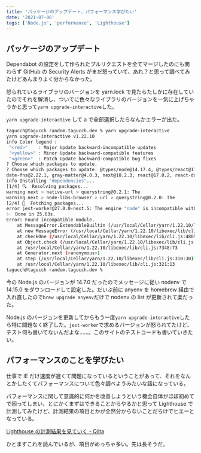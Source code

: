 ```yaml
---
title: 'パッケージのアップデート、パフォーマンス学びたい'
date: '2021-07-06'
tags: ['Node.js', 'performance', 'Lighthouse']
---
```


## パッケージのアップデート

Dependabot の設定をして作られたプルリクエストを全てマージしたのにも関わらず GitHub の Security Alerts がまだ怒っていて、あれ？と思って調べてみたけどあんまりよく分からなかった。

怒られているライブラリのバージョンを yarn.lock で見たらたしかに存在していたのでそれを解消し、ついでに色々なライブラリのバージョンを一気に上げちゃうかと思って`yarn upgrade-interactive`した。

`yarn upgrade-interactive` して a で全部選択したらなんかエラーが出た。

```sh
tagucch@tagucch random.tagucch.dev % yarn upgrade-interactive
yarn upgrade-interactive v1.22.10
info Color legend :
 "<red>"    : Major Update backward-incompatible updates
 "<yellow>" : Minor Update backward-compatible features
 "<green>"  : Patch Update backward-compatible bug fixes
? Choose which packages to update.
? Choose which packages to update. @types/node@14.17.4, @types/react@17.0.13, @types/react-dom@17.0.8, autoprefixer@10.2.6, postcss@8.3.5, prettier@2.3.2, tailwindcss@2.2.4, typescript@4.3.5,
date-fns@2.22.1, gray-matter@4.0.3, next@10.2.3, react@17.0.2, react-dom@17.0.2
info Installing "dependencies"...
[1/4] 🔍  Resolving packages...
warning next > native-url > querystring@0.2.1: The
warning next > node-libs-browser > url > querystring@0.2.0: The
[2/4] 🚚  Fetching packages...
error jest-worker@27.0.0-next.5: The engine "node" is incompatible with this module. Expected version "^10.13.0 || ^12.13.0 || ^14.15.0 || >=15.0.0". Got "14.7.0"
✨  Done in 25.63s.
Error: Found incompatible module.
    at MessageError.ExtendableBuiltin (/usr/local/Cellar/yarn/1.22.10/libexec/lib/cli.js:721:66)
    at new MessageError (/usr/local/Cellar/yarn/1.22.10/libexec/lib/cli.js:750:123)
    at checkOne (/usr/local/Cellar/yarn/1.22.10/libexec/lib/cli.js:48059:11)
    at Object.check (/usr/local/Cellar/yarn/1.22.10/libexec/lib/cli.js:48078:5)
    at /usr/local/Cellar/yarn/1.22.10/libexec/lib/cli.js:7348:73
    at Generator.next (<anonymous>)
    at step (/usr/local/Cellar/yarn/1.22.10/libexec/lib/cli.js:310:30)
    at /usr/local/Cellar/yarn/1.22.10/libexec/lib/cli.js:321:13
tagucch@tagucch random.tagucch.dev %
```

今の Node.js のバージョンが 14.7.0 だったのでメッセージに従い nodenv で 14.15.0 をダウンロードして設定した。だいぶ前に anyenv を homebrew 経由で入れ直したので`brew upgrade anyenv`だけで nodenv の list が更新されて楽だった。

Node.js のバージョンを更新してからもう一度`yarn upgrade-interactive`したら特に問題なく終了した。`jest-worker`で求めるバージョンが怒られてたけど、テスト何も書いてないんだよな……。このサイトのテストコードも書いていきたい。

## パフォーマンスのことを学びたい

仕事で IE だけ速度が遅くて問題になっているということがあって、それをなんとかしたくてパフォーマンスについて色々調べようみたいな話になっている。

パフォーマンスに関して意識的に何かを改善しようという機会自体がほぼ初めてで困ってしまい、とにかくまずはできることからやるかと思って Lighthouse で計測してみたけど、計測結果の項目とかが全然分からないことだらけでヒエーとなっている。

[Lighthouse の計測結果を見ていく \- Qiita](https://qiita.com/nightyknite/items/22d9f818dbab9bf171a3)

ひとまずこれを読んでいるが、項目がめっちゃ多い。先は長そうだ。
